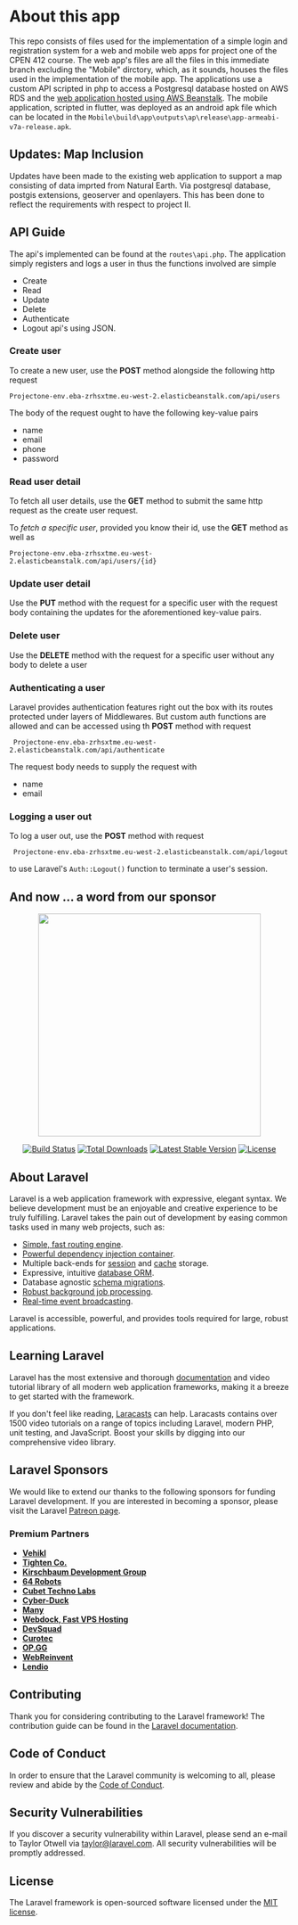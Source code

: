 # About this app

This repo consists of files used for the implementation of a simple login and registration system for a web and mobile web apps for project one of the CPEN 412 course. The web app's files are all the files in this immediate branch excluding the "Mobile" dirctory, which, as it sounds, houses the files used in the implementation of the mobile app. The applications use a custom API scripted in php to access a Postgresql database hosted on AWS RDS and the [web application hosted using AWS Beanstalk](http://projectone-env.eba-zrhsxtme.eu-west-2.elasticbeanstalk.com/). The mobile application, scripted in flutter, was deployed as an android apk file which can be located in the `Mobile\build\app\outputs\ap\release\app-armeabi-v7a-release.apk`.

## Updates: Map Inclusion

Updates have been made to the existing web application to support a map consisting of data imprted from Natural Earth. Via postgresql database, postgis extensions, geoserver and openlayers. This has been done to reflect the requirements with respect to project II.

## API Guide
The api's implemented can be found at the `routes\api.php`. The application simply registers and logs a user in thus the functions involved are simple
- Create
- Read
- Update
- Delete
- Authenticate
- Logout
 api's using JSON.
 
 ### Create user
 To create a new user, use the **POST** method alongside the following http request
 ```
 Projectone-env.eba-zrhsxtme.eu-west-2.elasticbeanstalk.com/api/users
 ```
 The body of the request ought to have the following key-value pairs
 - name
 - email
 - phone
 - password
 
 ### Read user detail
 To fetch all user details, use the **GET** method to submit the same http request as the create user request.
 
 To *fetch a specific user*, provided you know their id, use the **GET** method as well as
 ```
 Projectone-env.eba-zrhsxtme.eu-west-2.elasticbeanstalk.com/api/users/{id}
 ```
 
 ### Update user detail
 Use the **PUT** method with the request for a specific user with the request body containing the updates for the aforementioned key-value pairs.
 
 ### Delete user
 Use the **DELETE** method with the request for a specific user without any body to delete a user
 
 ### Authenticating a user
 Laravel provides authentication features right out the box with its routes protected under layers of Middlewares. But custom auth functions are allowed and can be accessed using th **POST** method with request
 ```
  Projectone-env.eba-zrhsxtme.eu-west-2.elasticbeanstalk.com/api/authenticate
 ```
The request body needs to supply the request with
- name
- email

### Logging a user out
To log a user out, use the **POST** method with request
```
 Projectone-env.eba-zrhsxtme.eu-west-2.elasticbeanstalk.com/api/logout
```
to use Laravel's `Auth::Logout()` function to terminate a user's session.


## And now ... a word from our sponsor


<p align="center"><a href="https://laravel.com" target="_blank"><img src="https://raw.githubusercontent.com/laravel/art/master/logo-lockup/5%20SVG/2%20CMYK/1%20Full%20Color/laravel-logolockup-cmyk-red.svg" width="400"></a></p>

<p align="center">
<a href="https://travis-ci.org/laravel/framework"><img src="https://travis-ci.org/laravel/framework.svg" alt="Build Status"></a>
<a href="https://packagist.org/packages/laravel/framework"><img src="https://img.shields.io/packagist/dt/laravel/framework" alt="Total Downloads"></a>
<a href="https://packagist.org/packages/laravel/framework"><img src="https://img.shields.io/packagist/v/laravel/framework" alt="Latest Stable Version"></a>
<a href="https://packagist.org/packages/laravel/framework"><img src="https://img.shields.io/packagist/l/laravel/framework" alt="License"></a>
</p>

## About Laravel

Laravel is a web application framework with expressive, elegant syntax. We believe development must be an enjoyable and creative experience to be truly fulfilling. Laravel takes the pain out of development by easing common tasks used in many web projects, such as:

- [Simple, fast routing engine](https://laravel.com/docs/routing).
- [Powerful dependency injection container](https://laravel.com/docs/container).
- Multiple back-ends for [session](https://laravel.com/docs/session) and [cache](https://laravel.com/docs/cache) storage.
- Expressive, intuitive [database ORM](https://laravel.com/docs/eloquent).
- Database agnostic [schema migrations](https://laravel.com/docs/migrations).
- [Robust background job processing](https://laravel.com/docs/queues).
- [Real-time event broadcasting](https://laravel.com/docs/broadcasting).

Laravel is accessible, powerful, and provides tools required for large, robust applications.

## Learning Laravel

Laravel has the most extensive and thorough [documentation](https://laravel.com/docs) and video tutorial library of all modern web application frameworks, making it a breeze to get started with the framework.

If you don't feel like reading, [Laracasts](https://laracasts.com) can help. Laracasts contains over 1500 video tutorials on a range of topics including Laravel, modern PHP, unit testing, and JavaScript. Boost your skills by digging into our comprehensive video library.

## Laravel Sponsors

We would like to extend our thanks to the following sponsors for funding Laravel development. If you are interested in becoming a sponsor, please visit the Laravel [Patreon page](https://patreon.com/taylorotwell).

### Premium Partners

- **[Vehikl](https://vehikl.com/)**
- **[Tighten Co.](https://tighten.co)**
- **[Kirschbaum Development Group](https://kirschbaumdevelopment.com)**
- **[64 Robots](https://64robots.com)**
- **[Cubet Techno Labs](https://cubettech.com)**
- **[Cyber-Duck](https://cyber-duck.co.uk)**
- **[Many](https://www.many.co.uk)**
- **[Webdock, Fast VPS Hosting](https://www.webdock.io/en)**
- **[DevSquad](https://devsquad.com)**
- **[Curotec](https://www.curotec.com/services/technologies/laravel/)**
- **[OP.GG](https://op.gg)**
- **[WebReinvent](https://webreinvent.com/?utm_source=laravel&utm_medium=github&utm_campaign=patreon-sponsors)**
- **[Lendio](https://lendio.com)**

## Contributing

Thank you for considering contributing to the Laravel framework! The contribution guide can be found in the [Laravel documentation](https://laravel.com/docs/contributions).

## Code of Conduct

In order to ensure that the Laravel community is welcoming to all, please review and abide by the [Code of Conduct](https://laravel.com/docs/contributions#code-of-conduct).

## Security Vulnerabilities

If you discover a security vulnerability within Laravel, please send an e-mail to Taylor Otwell via [taylor@laravel.com](mailto:taylor@laravel.com). All security vulnerabilities will be promptly addressed.

## License

The Laravel framework is open-sourced software licensed under the [MIT license](https://opensource.org/licenses/MIT).
